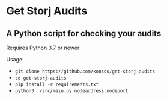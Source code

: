 # Get Storj Audits
## A Python script for checking your audits

Requires Python 3.7 or newer

Usage:

* ```git clone https://github.com/konsou/get-storj-audits```
* ```cd get-storj-audits```
* ```pip install -r requirements.txt```
* ```python3 ./src/main.py nodeaddress:nodeport```